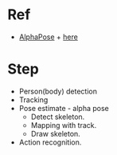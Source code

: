 # Ref
+ [AlphaPose](https://github.com/MVIG-SJTU/AlphaPose) + [here](https://github.com/GajuuzZ/Human-Falling-Detect-Tracks)
# Step
+ Person(body) detection
+ Tracking
+ Pose estimate - alpha pose
  + Detect skeleton.
  + Mapping with track.
  + Draw skeleton.
+ Action recognition.

## 
